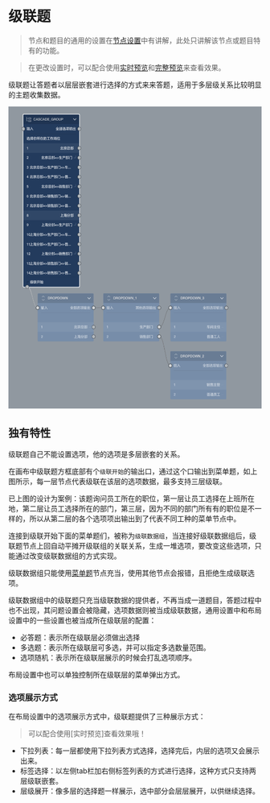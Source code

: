 # 级联题

> 节点和题目的通用的设置在[节点设置](../node-setting/concept.md)中有讲解，此处只讲解该节点或题目特有的功能。

> 在更改设置时，可以配合使用[实时预览](../preview/realtime.md)和[完整预览](../preview/full.md)来查看效果。

级联题让答题者以层层嵌套进行选择的方式来来答题，适用于多层级关系比较明显的主题收集数据。

<img src='./images/cascade.png' height='600'>


## 独有特性

级联题自己不能设置选项，他的选项是多层嵌套的关系。

在画布中级联题方框底部有个`级联开始`的输出口，通过这个口输出到菜单题，如上图所示，每一层节点代表级联在该层的选项数据，最多支持三层级联。

已上图的设计为案例：该题询问员工所在的职位，第一层让员工选择在上班所在地，第二层让员工选择所在的部门，第三层，因为不同的部门所有有的职位是不一样的，所以从第二层的各个选项项出输出到了代表不同工种的菜单节点中。

连接到级联开始下面的菜单题们，被称为`级联数据组`，当连接好级联数据组后，级联题节点上回自动平摊开级联组的关联关系，生成一堆选项，要改变这些选项，只能通过改变级联数据组的方式实现。

级联数据组只能使用[菜单题](../menu.md)节点充当，使用其他节点会报错，且拒绝生成级联选项。

级联数据组中的级联题只充当级联数据的提供者，不再当成一道题目，答题过程中也不出现，其问题设置会被隐藏，选项数据则被当成级联数据，通用设置中和布局设置中的一些设置也被当成所在级联层的配置：

+ 必答题：表示所在级联层必须做出选择
+ 多选题：表示所在级联层可多选，并可以指定多选数量范围。
+ 选项随机：表示所在级联层展示的时候会打乱选项顺序。

布局设置中也可以单独控制所在级联层的菜单弹出方式。

### 选项展示方式
在布局设置中的选项展示方式中，级联题提供了三种展示方式：
> 可以配合使用[实时预览]查看效果哦！
+ 下拉列表：每一层都使用下拉列表方式选择，选择完后，内层的选项又会展示出来。
+ 标签选择：以左侧tab栏加右侧标签列表的方式进行选择，这种方式只支持两层级联嵌套。
+ 层级展开：像多层的选择题一样展示，选中部分会层层展开，以供继续选择。